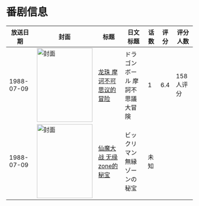 # 番剧信息

|放送日期|封面|标题|日文标题|话数|评分|评分人数|
|---|---|---|---|---|---|---|
|1988-07-09|<img src="//lain.bgm.tv/pic/cover/c/26/b1/44938_qdYhx.jpg" alt="封面" style="width:150px;height:200px;object-fit:cover;">|[龙珠 摩诃不可思议的冒险](https://bangumi.tv/subject/44938)|ドラゴンボール 摩訶不思議大冒険|1|6.4|158人评分|
|1988-07-09|<img src="//lain.bgm.tv/pic/cover/c/91/52/487095_uW857.jpg" alt="封面" style="width:150px;height:200px;object-fit:cover;">|[仙魔大战 无缘zone的秘宝](https://bangumi.tv/subject/487095)|ビックリマン 無縁ゾーンの秘宝|未知|||
